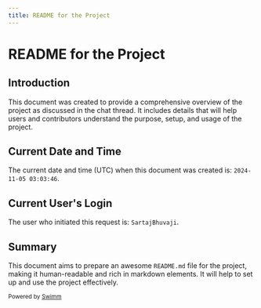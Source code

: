 ```yaml
---
title: README for the Project
---
```

# README for the Project

## Introduction

This document was created to provide a comprehensive overview of the project as discussed in the chat thread. It includes details that will help users and contributors understand the purpose, setup, and usage of the project.

## Current Date and Time

The current date and time (UTC) when this document was created is: `2024-11-05 03:03:46`.

## Current User's Login

The user who initiated this request is: `SartajBhuvaji`.

## Summary

This document aims to prepare an awesome `README.md` file for the project, making it human-readable and rich in markdown elements. It will help to set up and use the project effectively.

<SwmMeta version="3.0.0"><sup>Powered by [Swimm](https://app.swimm.io/)</sup></SwmMeta>

